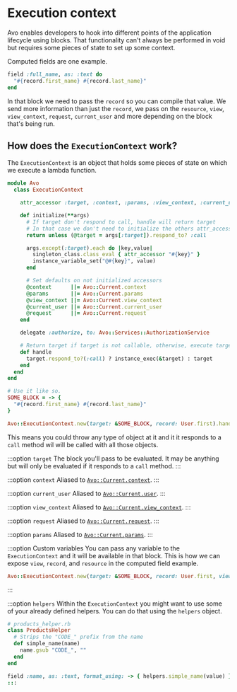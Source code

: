# Execution context

Avo enables developers to hook into different points of the application lifecycle using blocks.
That functionality can't always be performed in void but requires some pieces of state to set up some context.

Computed fields are one example.

```ruby
field :full_name, as: :text do
  "#{record.first_name} #{record.last_name}"
end
```

In that block we need to pass the `record` so you can compile that value. We send more information than just the `record`, we pass on the `resource`, `view`, `view_context`, `request`, `current_user` and more depending on the block that's being run.

## How does the `ExecutionContext` work?

The `ExecutionContext` is an object that holds some pieces of state on which we execute a lambda function.

```ruby
module Avo
  class ExecutionContext

    attr_accessor :target, :context, :params, :view_context, :current_user, :request

    def initialize(**args)
      # If target don't respond to call, handle will return target
      # In that case we don't need to initialize the others attr_accessors
      return unless (@target = args[:target]).respond_to? :call

      args.except(:target).each do |key,value|
        singleton_class.class_eval { attr_accessor "#{key}" }
        instance_variable_set("@#{key}", value)
      end

      # Set defaults on not initialized accessors
      @context      ||= Avo::Current.context
      @params       ||= Avo::Current.params
      @view_context ||= Avo::Current.view_context
      @current_user ||= Avo::Current.current_user
      @request      ||= Avo::Current.request
    end

    delegate :authorize, to: Avo::Services::AuthorizationService

    # Return target if target is not callable, otherwise, execute target on this instance context
    def handle
      target.respond_to?(:call) ? instance_exec(&target) : target
    end
  end
end

# Use it like so.
SOME_BLOCK = -> {
  "#{record.first_name} #{record.last_name}"
}

Avo::ExecutionContext.new(target: &SOME_BLOCK, record: User.first).handle
```

This means you could throw any type of object at it and it it responds to a `call` method wil will be called with all those objects.

:::option `target`
The block you'll pass to be evaluated. It may be anything but will only be evaluated if it responds to a `call` method.
:::

:::option `context`
Aliased to [`Avo::Current.context`](./avo-current#context).
:::

:::option `current_user`
Aliased to [`Avo::Current.user`](./avo-current#user).
:::

:::option `view_context`
Aliased to [`Avo::Current.view_context`](./avo-current#view_context).
:::

:::option `request`
Aliased to [`Avo::Current.request`](./avo-current#request).
:::

:::option `params`
Aliased to [`Avo::Current.params`](./avo-current#params).
:::

:::option Custom variables
You can pass any variable to the `ExecutionContext` and it will be available in that block.
This is how we can expose `view`, `record`, and `resource` in the computed field example.

```ruby
Avo::ExecutionContext.new(target: &SOME_BLOCK, record: User.first, view: :index, resource: resource).handle
```
:::

:::option `helpers`
Within the `ExecutionContext` you might want to use some of your already defined helpers. You can do that using the `helpers` object.

```ruby
# products_helper.rb
class ProductsHelper
  # Strips the "CODE_" prefix from the name
  def simple_name(name)
    name.gsub "CODE_", ""
  end
end

field :name, as: :text, format_using: -> { helpers.simple_name(value) }
:::
